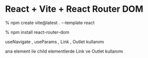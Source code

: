 # React + Vite + React Router DOM

% npm create vite@latest . --template react

% npm install react-router-dom

useNavigate , useParams , Link , Outlet kullanımı

ana element ile child elementlerde Link ve Outlet kullanımı
